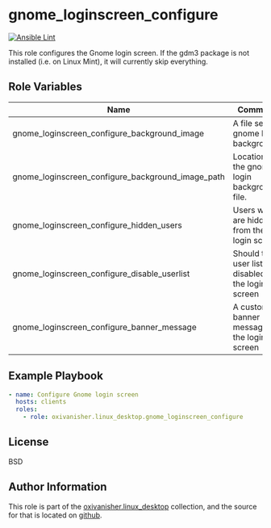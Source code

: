 gnome_loginscreen_configure
===========================
[![Ansible Lint](https://github.com/oxivanisher/role-gnome_loginscreen_configure/actions/workflows/ansible-lint.yml/badge.svg)](https://github.com/oxivanisher/role-gnome_loginscreen_configure/actions/workflows/ansible-lint.yml)

This role configures the Gnome login screen. If the gdm3 package is not installed (i.e. on Linux Mint), it will currently skip everything.

Role Variables
--------------

| Name                                              | Comment                                              | Default value                                           |
| ------------------------------------------------- | ---------------------------------------------------- | ------------------------------------------------------- |
| gnome_loginscreen_configure_background_image      | A file set as gnome login background.                |                                                         |
| gnome_loginscreen_configure_background_image_path | Location of the gnome login background file.         | `{{ playbook_dir }}/files/gnome_loginscreen_configure/` |
| gnome_loginscreen_configure_hidden_users          | Users which are hidden from the login screen         | `[]`                                                    |
| gnome_loginscreen_configure_disable_userlist      | Should the user list be disabled at the login screen | `false`                                                 |
| gnome_loginscreen_configure_banner_message        | A custom banner message for the login screen         | ``                                                      |

Example Playbook
----------------
```yaml
- name: Configure Gnome login screen
  hosts: clients
  roles:
    - role: oxivanisher.linux_desktop.gnome_loginscreen_configure
```

License
-------

BSD

Author Information
------------------

This role is part of the [oxivanisher.linux_desktop](https://galaxy.ansible.com/ui/repo/published/oxivanisher/linux_desktop/) collection, and the source for that is located on [github](https://github.com/oxivanisher/collection-linux_desktop).
